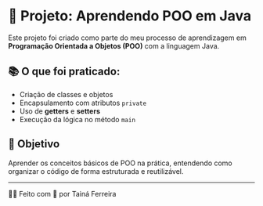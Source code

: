 # 🧠 Projeto: Aprendendo POO em Java

Este projeto foi criado como parte do meu processo de aprendizagem em **Programação Orientada a Objetos (POO)** com a linguagem Java.

## 📚 O que foi praticado:

- Criação de classes e objetos
- Encapsulamento com atributos `private`
- Uso de **getters** e **setters**
- Execução da lógica no método `main`

## 🚀 Objetivo

Aprender os conceitos básicos de POO na prática, entendendo como organizar o código de forma estruturada e reutilizável.

---

👩‍💻 Feito com 💙 por Tainá Ferreira
